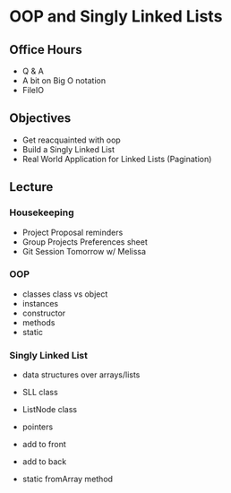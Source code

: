 # OOP and Singly Linked Lists

## Office Hours

- Q & A
- A bit on Big O notation
- FileIO

## Objectives

- Get reacquainted with oop
- Build a Singly Linked List
- Real World Application for Linked Lists (Pagination)

## Lecture

### Housekeeping

- Project Proposal reminders
- Group Projects Preferences sheet
- Git Session Tomorrow w/ Melissa

### OOP

- classes
    class vs object
- instances
- constructor
- methods
- static

### Singly Linked List

- data structures over arrays/lists

- SLL class
- ListNode class
- pointers
- add to front
- add to back
- static fromArray method